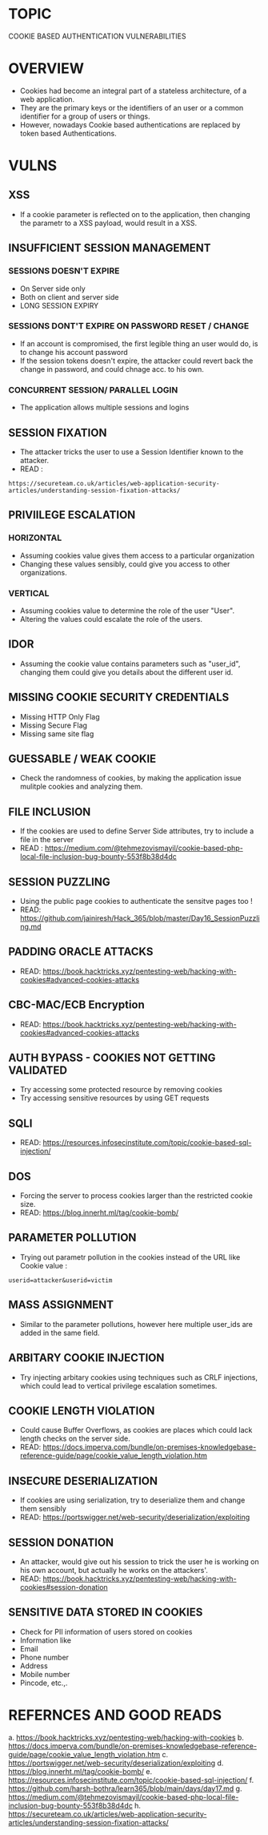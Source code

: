# TOPIC 
COOKIE BASED AUTHENTICATION VULNERABILITIES

# OVERVIEW
- Cookies had become an integral part of a stateless architecture, of a web application.
- They are the primary keys or the identifiers of an user or a common identifier for a group of users or things.
- However, nowadays Cookie based authentications are replaced by token based Authentications.

# VULNS

## XSS
- If a cookie parameter is reflected on to the application, then changing the parametr to a XSS payload, would result
in a XSS.

## INSUFFICIENT SESSION MANAGEMENT
### SESSIONS DOESN'T EXPIRE
 - On Server side only
 - Both on client and server side
 - LONG SESSION EXPIRY
### SESSIONS DONT'T EXPIRE ON PASSWORD RESET / CHANGE
 - If an account is compromised, the first legible thing an user would do, is to change his account password
 - If the session tokens doesn't expire, the attacker could revert back the change in password, and could chnage acc.
to his own.

### CONCURRENT SESSION/ PARALLEL LOGIN
 - The application allows multiple sessions and logins

## SESSION FIXATION
 - The attacker tricks the user to use a Session Identifier known to the attacker.
 - READ : 
```
https://secureteam.co.uk/articles/web-application-security-articles/understanding-session-fixation-attacks/
```
## PRIVIILEGE ESCALATION
### HORIZONTAL
- Assuming cookies value gives them access to a particular organization
- Changing these values sensibly, could give you access to other organizations.

### VERTICAL
- Assuming cookies value to determine the role of the user "User".
- Altering the values could escalate the role of the users.

## IDOR
- Assuming the cookie value contains parameters such as "user_id", changing them could give you details about the different user id.

## MISSING COOKIE SECURITY CREDENTIALS
- Missing HTTP Only Flag
- Missing Secure Flag
- Missing same site flag

## GUESSABLE / WEAK COOKIE
- Check the randomness of cookies, by making the application issue mulitple cookies and analyzing them.

## FILE INCLUSION
- If the cookies are used to define Server Side attributes, try to include a file in the server
- READ : https://medium.com/@tehmezovismayil/cookie-based-php-local-file-inclusion-bug-bounty-553f8b38d4dc

## SESSION PUZZLING
- Using the public page cookies to authenticate the sensitve pages too !
- READ: https://github.com/jainiresh/Hack_365/blob/master/Day16_SessionPuzzling.md

## PADDING ORACLE ATTACKS
- READ: https://book.hacktricks.xyz/pentesting-web/hacking-with-cookies#advanced-cookies-attacks

## CBC-MAC/ECB Encryption
- READ:  https://book.hacktricks.xyz/pentesting-web/hacking-with-cookies#advanced-cookies-attacks

## AUTH BYPASS - COOKIES NOT GETTING VALIDATED
- Try accessing some protected resource by removing cookies
- Try accessing sensitive resources by using GET requests

## SQLI
- READ: https://resources.infosecinstitute.com/topic/cookie-based-sql-injection/

## DOS
- Forcing the server to process cookies larger than the restricted cookie size.
- READ: https://blog.innerht.ml/tag/cookie-bomb/

## PARAMETER POLLUTION
- Trying out parametr pollution in the cookies instead of the URL like Cookie value :
```
userid=attacker&userid=victim
```

## MASS ASSIGNMENT
- Similar to the parameter pollutions, however here multiple user_ids are added in the same field.

## ARBITARY COOKIE INJECTION
- Try injecting arbitary cookies using techniques such as CRLF injections, which could lead to vertical privilege escalation sometimes.

## COOKIE LENGTH VIOLATION
- Could cause Buffer Overflows, as cookies are places which could lack length checks on the server side.
- READ: https://docs.imperva.com/bundle/on-premises-knowledgebase-reference-guide/page/cookie_value_length_violation.htm

## INSECURE DESERIALIZATION
- If cookies are using serialization, try to deserialize them and change them sensibly
- READ: https://portswigger.net/web-security/deserialization/exploiting

## SESSION DONATION
- An attacker, would give out his session to trick the user he is working on his own account, but actually he works on the attackers'.
- READ: https://book.hacktricks.xyz/pentesting-web/hacking-with-cookies#session-donation

## SENSITIVE DATA STORED IN COOKIES
- Check for PII information of users stored on cookies
- Information like
 - Email
 - Phone number
 - Address
 - Mobile number
 - Pincode, etc.,.

# REFERNCES AND GOOD READS
a. https://book.hacktricks.xyz/pentesting-web/hacking-with-cookies
b. https://docs.imperva.com/bundle/on-premises-knowledgebase-reference-guide/page/cookie_value_length_violation.htm
c. https://portswigger.net/web-security/deserialization/exploiting
d. https://blog.innerht.ml/tag/cookie-bomb/
e. https://resources.infosecinstitute.com/topic/cookie-based-sql-injection/
f. https://github.com/harsh-bothra/learn365/blob/main/days/day17.md
g. https://medium.com/@tehmezovismayil/cookie-based-php-local-file-inclusion-bug-bounty-553f8b38d4dc
h. https://secureteam.co.uk/articles/web-application-security-articles/understanding-session-fixation-attacks/

